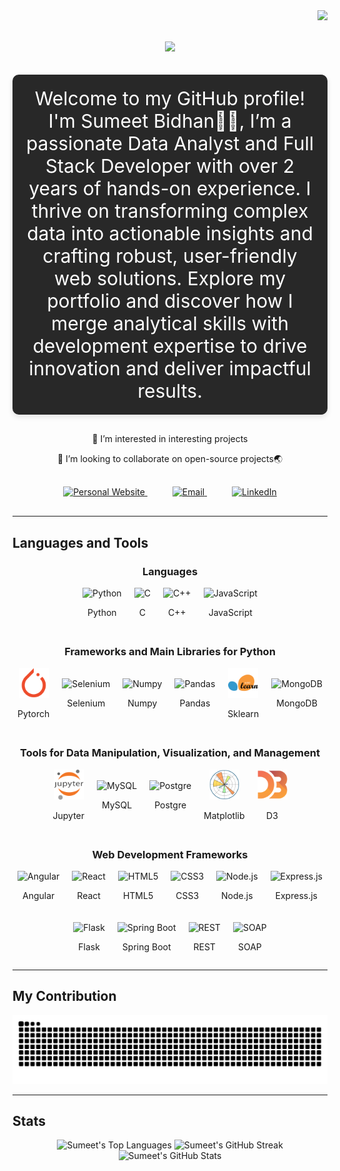 <img align="right" src="https://visitor-badge.laobi.icu/badge?page_id=sumeetbidhan.sumeetbidhan" />

<h1 align="center">
    <img src="https://readme-typing-svg.herokuapp.com/?font=Righteous&size=40&color=FFA500&center=true&vCenter=true&width=550&height=80&duration=4000&lines=Hi+There!+👋;+I'm+Sumeet+Bidhan!;" />
</h1>

<style>
@keyframes bounce {
  0%, 20%, 50%, 80%, 100% {
    transform: translateY(0);
  }
  40% {
    transform: translateY(-30px);
  }
  60% {
    transform: translateY(-15px);
  }
}

.bounce {
  animation: bounce 2s infinite;
}
</style>

<div align="center">
  <p class="bounce" style="font-size: 30px; color: white; text-align: center; background-color: #282828; padding: 20px; border-radius: 10px; box-shadow: 0 4px 8px rgba(0, 0, 0, 0.1);">
    Welcome to my GitHub profile! I'm Sumeet Bidhan🥷🏽, I’m a passionate Data Analyst and Full Stack Developer with over 2 years of hands-on experience. I thrive on transforming complex data into actionable insights and crafting robust, user-friendly web solutions. Explore my portfolio and discover how I merge analytical skills with development expertise to drive innovation and deliver impactful results.
  </p>
</div>

<div align="center" style="margin: 30px 20px;">
  <p>👀 I’m interested in interesting projects</p>
  <p>💞️ I’m looking to collaborate on open-source projects🌏</p>
</div>

<div align="center" style="margin: 30px 20px;">
  <a href="https://sumeetbidhan.netlify.app/" target="_blank" style="margin: 0 20px;">
    <img src="https://img.icons8.com/?size=70&id=Meg71w7epZVz&format=png&color=000000" alt="Personal Website"/>
  </a>
  <a href="mailto:sumeetbidhanwork@gmail.com" style="margin: 0 20px;">
    <img src="https://img.icons8.com/?size=70&id=6QtoKjRma1Cq&format=png&color=000000" alt="Email"/>
  </a>
  <a href="https://www.linkedin.com/in/sumeetbidhanwork" target="_blank" style="margin: 0 20px;">
    <img src="https://img.icons8.com/?size=70&id=60ZV_wYC0BM2&format=png&color=000000" alt="LinkedIn"/>
  </a>
</div>

---

## Languages and Tools

<div align="center">
  <h3>Languages</h3>
  <div style="display: flex; justify-content: center; align-items: center; gap: 20px; flex-wrap: wrap;">
    <div>
      <img src="https://img.icons8.com/color/48/000000/python.png" alt="Python"/>
      <p>Python</p>
    </div>
    <div>
      <img src="https://img.icons8.com/color/48/000000/c-programming.png" alt="C"/>
      <p>C</p>
    </div>
    <div>
      <img src="https://img.icons8.com/color/48/000000/c-plus-plus-logo.png" alt="C++"/>
      <p>C++</p>
    </div>
    <div>
      <img src="https://img.icons8.com/color/48/000000/javascript.png" alt="JavaScript"/>
      <p>JavaScript</p>
    </div>
  </div>
  
  <h3 style="margin-top: 30px;">Frameworks and Main Libraries for Python</h3>
  <div style="display: flex; justify-content: center; align-items: center; gap: 20px; flex-wrap: wrap;">
    <div>
      <img src="https://github.com/devicons/devicon/blob/master/icons/pytorch/pytorch-original.svg" alt="Pytorch" width="48" height="48"/>
      <p>Pytorch</p>
    </div>
    <div>
      <img src="https://img.icons8.com/color/48/000000/selenium-test-automation.png" alt="Selenium"/>
      <p>Selenium</p>
    </div>
    <div>
      <img src="https://img.icons8.com/color/48/000000/numpy.png" alt="Numpy"/>
      <p>Numpy</p>
    </div>
    <div>
      <img src="https://img.icons8.com/color/48/000000/pandas.png" alt="Pandas"/>
      <p>Pandas</p>
    </div>
    <div>
      <img src="https://github.com/devicons/devicon/blob/master/icons/scikitlearn/scikitlearn-original.svg" alt="Sklearn" width="48" height="48"/>
      <p>Sklearn</p>
    </div>
    <div>
      <img src="https://img.icons8.com/color/48/000000/mongodb.png" alt="MongoDB"/>
      <p>MongoDB</p>
    </div>
  </div>

  <h3 style="margin-top: 30px;">Tools for Data Manipulation, Visualization, and Management</h3>
  <div style="display: flex; justify-content: center; align-items: center; gap: 20px; flex-wrap: wrap;">
    <div>
      <img src="https://github.com/devicons/devicon/blob/master/icons/jupyter/jupyter-original-wordmark.svg" alt="Jupyter" width="48" height="48"/>
      <p>Jupyter</p>
    </div>
    <div>
      <img src="https://img.icons8.com/color/48/000000/mysql-logo.png" alt="MySQL"/>
      <p>MySQL</p>
    </div>
    <div>
      <img src="https://img.icons8.com/color/48/000000/postgreesql.png" alt="Postgre"/>
      <p>Postgre</p>
    </div>
    <div>
      <img src="https://github.com/devicons/devicon/blob/master/icons/matplotlib/matplotlib-original.svg" alt="Matplotlib" width="48" height="48"/>
      <p>Matplotlib</p>
    </div>
    <div>
      <img src="https://github.com/devicons/devicon/blob/master/icons/d3js/d3js-original.svg" alt="D3" width="48" height="48"/>
      <p>D3</p>
    </div>
  </div>

  <h3 style="margin-top: 30px;">Web Development Frameworks</h3>
  <div style="display: flex; justify-content: center; align-items: center; gap: 20px; flex-wrap: wrap;">
    <div>
      <img src="https://img.icons8.com/color/48/000000/angularjs.png" alt="Angular"/>
      <p>Angular</p>
    </div>
    <div>
      <img src="https://img.icons8.com/color/48/000000/react-native.png" alt="React"/>
      <p>React</p>
    </div>
    <div>
      <img src="https://img.icons8.com/color/48/000000/html-5.png" alt="HTML5"/>
      <p>HTML5</p>
    </div>
    <div>
      <img src="https://img.icons8.com/color/48/000000/css3.png" alt="CSS3"/>
      <p>CSS3</p>
    </div>
    <div>
      <img src="https://img.icons8.com/fluency/48/000000/node-js.png" alt="Node.js"/>
      <p>Node.js</p>
    </div>
    <div>
      <img src="https://img.icons8.com/nolan/64/express-js.png" alt="Express.js"/>
      <p>Express.js</p>
    </div>
    <div>
      <img src="https://img.icons8.com/?size=50&id=ewGOClUtmFX4&format=png&color=000000" alt="Flask"/>
      <p>Flask</p>
    </div>
    <div>
      <img src="https://img.icons8.com/color/48/000000/spring-logo.png" alt="Spring Boot"/>
      <p>Spring Boot</p>
    </div>
    <div>
      <img src="https://img.icons8.com/color/48/000000/api.png" alt="REST"/>
      <p>REST</p>
    </div>
    <div>
      <img src="https://img.icons8.com/color/48/000000/soap.png" alt="SOAP"/>
      <p>SOAP</p>
    </div>
  </div>
</div>

---

## My Contribution

<div align="center">
  <img alt="snake eating my contributions" src="https://raw.githubusercontent.com/sumeetbidhan/sumeetbidhan/output/github-contribution-grid-snake.svg" />
</div>

---

## Stats

<div align="center">
  <img src="https://github-readme-stats.vercel.app/api/top-langs/?username=sumeetbidhan&layout=compact&theme=radical&title_color=FFA500&text_color=FFA500" alt="Sumeet's Top Languages"/>
  <img src="https://github-readme-streak-stats.herokuapp.com/?user=sumeetbidhan&theme=radical&ring=FFA500&fire=FFA500&sideNums=FFA500" alt="Sumeet's GitHub Streak"/>
  <img src="https://github-readme-stats.vercel.app/api?username=sumeetbidhan&show_icons=true&theme=radical&icon_color=FFA500&title_color=FFA500&text_color=FFA500" alt="Sumeet's GitHub Stats"/>
</div>
